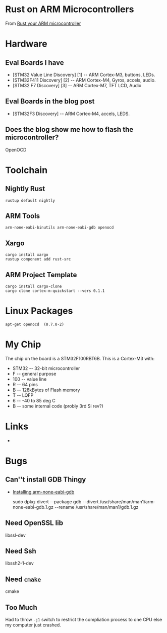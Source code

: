 # Rust on ARM Microcontrollers

From [Rust your ARM microcontroller](http://blog.japaric.io/quickstart/)

# Hardware

## Eval Boards I have
* [STM32 Value Line Discovery] [1] -- ARM Cortex-M3, buttons, LEDs.
* [STM32F411 Discovery] [2] -- ARM Cortex-M4, Gyros, accels, audio.
* [STM32 F7 Discovery] [3]  -- ARM Cortex-M7, TFT LCD, Audio

## Eval Boards in the blog post
* [STM32F3 Discovery] -- ARM Cortex-M4, accels, LEDS.

## Does the blog show me how to flash the microcontroller?
OpenOCD


# Toolchain

## Nightly Rust
    
    rustup default nightly

## ARM Tools

    arm-none-eabi-binutils arm-none-eabi-gdb openocd

## Xargo

    cargo install xargo
    rustup component add rust-src

## ARM Project Template

    cargo install cargo-clone
    cargo clone cortex-m-quickstart --vers 0.1.1

# Linux Packages
    apt-get openocd  (0.7.0-2)



# My Chip
The chip on the board is a STM32F100RBT6B. This is a Cortex-M3 with:

* STM32 -- 32-bit microcontroller
* F -- general purpose
* 100 -- value line
* R -- 64 pins
* B -- 128kBytes of Flash memory
* T -- LQFP
* 6 -- -40 to 85 deg C
* B -- some internal code (probly 3rd Si rev?)




# Links
* [id]: www.st.com/stm32-discovery

# Bugs

## Can''t install GDB Thingy 
* [Installing arm-none-eabi-gdb](https://bugs.launchpad.net/ubuntu/+source/gdb-arm-none-eabi/+bug/1267680/comments/13)

    sudo dpkg-divert --package gdb --divert /usr/share/man/man1/arm-none-eabi-gdb.1.gz --rename /usr/share/man/man1/gdb.1.gz


## Need OpenSSL lib

   libssl-dev


## Need Ssh

   libssh2-1-dev


## Need `cmake`

   cmake

## Too Much
Had to throw `-j1` switch to restrict the compliation process to one CPU else my
computer just crashed.


